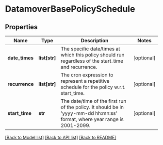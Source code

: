 # DatamoverBasePolicySchedule

## Properties
Name | Type | Description | Notes
------------ | ------------- | ------------- | -------------
**date_times** | **list[str]** | The specific date/times at which this policy should run regardless of the start_time and recurrence. | [optional] 
**recurrence** | **list[str]** | The cron expression to represent a repetitive schedule for the policy w.r.t. start_time. | [optional] 
**start_time** | **str** | The date/time of the first run of the policy. It should be in &#39;yyyy-mm-dd hh:mn:ss&#39; format, where year range is 2001-2099. | [optional] 

[[Back to Model list]](../README.md#documentation-for-models) [[Back to API list]](../README.md#documentation-for-api-endpoints) [[Back to README]](../README.md)


